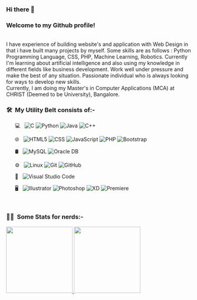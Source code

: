 ### Hi there 👋

<!--
**shipra1212/shipra1212** is a ✨ _special_ ✨ repository because its `README.md` (this file) appears on your GitHub profile.

Here are some ideas to get you started:

- 🔭 I’m currently working on ...
- 🌱 I’m currently learning ...
- 👯 I’m looking to collaborate on ...
- 🤔 I’m looking for help with ...
- 💬 Ask me about ...
- 📫 How to reach me: ...
- 😄 Pronouns: ...
- ⚡ Fun fact: ...
-->

<h3>Welcome to my Github profile!</h3>
<br/>
I have experience of building website's and application with Web Design in that i have built many projects by myself. Some skills are as follows : 
Python Programming Language, CSS, PHP, Machine Learning, Robotics. Currently I'm learning about artificial intelligence and also using my knowledge in different fields like business development. Work well under pressure and make the best of any situation. Passionate individual who is always looking for ways to develop new skills.
<br/>
Currently, I am doing my Master's in Computer Applications (MCA) at CHRIST (Deemed to be University), Bangalore.
<br/>

<h3> 🛠 &nbsp;My Utility Belt consists of:-</h3>

&nbsp; &nbsp; &nbsp; 💻 &nbsp;
  ![C](https://img.shields.io/badge/-C-333333?style=flat&logo=C&logoColor=63f542)
  ![Python](https://img.shields.io/badge/-Python-333333?style=flat&logo=python)
  ![Java](https://img.shields.io/badge/-Java-333333?style=flat&logo=Java&logoColor=007396)
  ![C++](https://img.shields.io/badge/-C++-333333?style=flat&logo=C%2B%2B&logoColor=00599C)

&nbsp; &nbsp; &nbsp; 🌐 &nbsp;
  ![HTML5](https://img.shields.io/badge/-HTML5-333333?style=flat&logo=HTML5)
  ![CSS](https://img.shields.io/badge/-CSS-333333?style=flat&logo=CSS3&logoColor=1572B6)
  ![JavaScript](https://img.shields.io/badge/-JavaScript-333333?style=flat&logo=javascript)
  ![PHP](https://img.shields.io/badge/-PHP-333333?style=flat&logo=php)
  ![Bootstrap](https://img.shields.io/badge/-Bootstrap-333333?style=flat&logo=Bootstrap)
  

&nbsp; &nbsp; &nbsp; 🛢 &nbsp;
  ![MySQL](https://img.shields.io/badge/-MySQL-333333?style=flat&logo=mysql)
  ![Oracle DB](https://img.shields.io/badge/-OracleDB-333333?style=flat&logo=oracle)

&nbsp; &nbsp; &nbsp; ⚙️ &nbsp;
  ![Linux](https://img.shields.io/badge/-Linux-333333?style=flat&logo=linux)
  ![Git](https://img.shields.io/badge/-Git-333333?style=flat&logo=git)
  ![GitHub](https://img.shields.io/badge/-GitHub-333333?style=flat&logo=github)

&nbsp; &nbsp; &nbsp; 🔧 &nbsp;
  ![Visual Studio Code](https://img.shields.io/badge/-Visual%20Studio%20Code-333333?style=flat&logo=visual-studio-code&logoColor=007ACC)

&nbsp; &nbsp; &nbsp; 🖥 &nbsp;
  ![Illustrator](https://img.shields.io/badge/-Illustrator-333333?style=flat&logo=adobe-illustrator)
  ![Photoshop](https://img.shields.io/badge/-Photoshop-333333?style=flat&logo=adobe-photoshop)
  ![XD](https://img.shields.io/badge/-XD-333333?style=flat&logo=adobe-xd)
  ![Premiere](https://img.shields.io/badge/-Premiere-333333?style=flat&logo=adobe-premiere-pro)

<br/>

<h3> 💁‍♂️  &nbsp;Some Stats for nerds:-</h3>

<a href="https://github.com/shipra1212">
  <img height="180em" src="https://github-readme-stats.vercel.app/api?username=shipra1212&theme=buefy&show_icons=true" />
  <img height="180em" src="https://github-readme-stats.vercel.app/api/top-langs/?username=shipra1212&theme=buefy&layout=compact" />
</a>

<br/>
